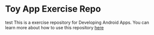 # Toy App Exercise Repo
test
This is a exercise repository for Developing Android Apps. You can learn more about how to use this repository [here](https://www.naver.com)


